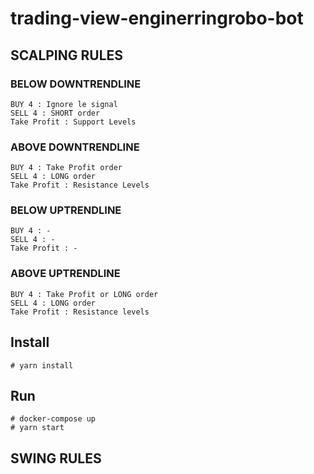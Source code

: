 # trading-view-enginerringrobo-bot

## SCALPING RULES
### BELOW DOWNTRENDLINE

```
BUY 4 : Ignore le signal
SELL 4 : SHORT order
Take Profit : Support Levels
```

### ABOVE DOWNTRENDLINE

```
BUY 4 : Take Profit order
SELL 4 : LONG order
Take Profit : Resistance Levels
```

### BELOW UPTRENDLINE

```
BUY 4 : -
SELL 4 : -
Take Profit : -
```

### ABOVE UPTRENDLINE

```
BUY 4 : Take Profit or LONG order
SELL 4 : LONG order
Take Profit : Resistance levels
```

## Install
```
# yarn install
```

## Run
```
# docker-compose up
# yarn start
```

## SWING RULES
